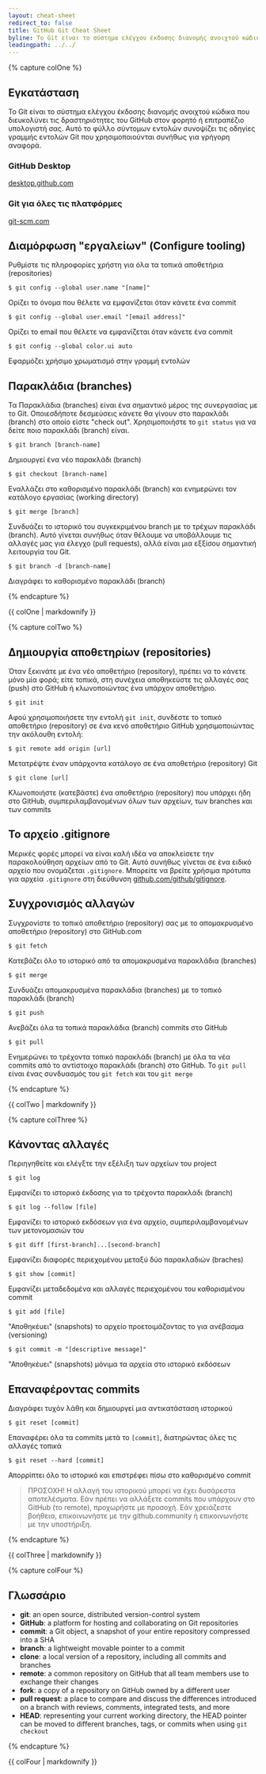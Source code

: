 ```yaml
---
layout: cheat-sheet
redirect_to: false
title: GitHub Git Cheat Sheet
byline: Το Git είναι το σύστημα ελέγχου έκδοσης διανομής ανοιχτού κώδικα που διευκολύνει τις δραστηριότητες του GitHub στον φορητό ή επιτραπέζιο υπολογιστή σας. Αυτό το φύλλο σύντομων εντολών συνοψίζει τις οδηγίες γραμμής εντολών Git που χρησιμοποιούνται συνήθως για γρήγορη αναφορά.
leadingpath: ../../
---
```


{% capture colOne %}

## Εγκατάσταση

Το Git είναι το σύστημα ελέγχου έκδοσης διανομής ανοιχτού κώδικα που διευκολύνει τις δραστηριότητες του GitHub στον φορητό ή επιτραπέζιο υπολογιστή σας. Αυτό το φύλλο σύντομων εντολών συνοψίζει τις οδηγίες γραμμής εντολών Git που χρησιμοποιούνται συνήθως για γρήγορη αναφορά.

### GitHub Desktop

[desktop.github.com](https://desktop.github.com)

### Git για όλες τις πλατφόρμες

[git-scm.com](https://git-scm.com)

## Διαμόρφωση "εργαλείων" (Configure tooling)

Ρυθμίστε τις πληροφορίες χρήστη για όλα τα τοπικά αποθετήρια (repositories)

```$ git config --global user.name "[name]"```

Ορίζει το όνομα που θέλετε να εμφανίζεται όταν κάνετε ένα commit

```$ git config --global user.email "[email address]"```

Ορίζει το email που θέλετε να εμφανίζεται όταν κάνετε ένα commit

```$ git config --global color.ui auto```

Εφαρμόζει χρήσιμο χρωματισμό στην γραμμή εντολών

## Παρακλάδια (branches)

Τα Παρακλάδια (branches) είναι ένα σημαντικό μέρος της συνεργασίας με το Git. Οποιεσδήποτε δεσμεύσεις κάνετε θα γίνουν στο παρακλάδι (branch) στο οποίο είστε "check out". Χρησιμοποιήστε το `git status` για να δείτε ποιο παρακλάδι (branch) είναι.

```$ git branch [branch-name]```

Δημιουργεί ένα νέο παρακλάδι (branch)

```$ git checkout [branch-name]```

Εναλλάζει στο καθορισμένο παρακλάδι (branch) και ενημερώνει τον κατάλογο εργασίας (working directory)

```$ git merge [branch]```

Συνδυάζει το ιστορικό του συγκεκριμένου branch με το τρέχων παρακλάδι (branch). Αυτό γίνεται συνήθως όταν θέλουμε να υποβάλλουμε τις αλλαγές μας για έλεγχο (pull requests), αλλά είναι μια εξξίσου σημαντική λειτουργία του Git.

```$ git branch -d [branch-name]```

Διαγράφει το καθορισμένο παρακλάδι (branch)

{% endcapture %}
<div class="col-md-6">
{{ colOne | markdownify }}
</div>


{% capture colTwo %}

## Δημιουργία αποθετηρίων (repositories)

Όταν ξεκινάτε με ένα νέο αποθετήριο (repository), πρέπει να το κάνετε μόνο μία φορά; είτε τοπικά, στη συνέχεια αποθηκεύστε τις αλλαγές σας (push) στο GitHub ή κλωνοποιώντας ένα υπάρχον αποθετήριο.

```$ git init```

Αφού χρησιμοποιήσετε την εντολή `git init`, συνδέστε το τοπικό αποθετήριο (repository) σε ένα κενό αποθετήριο GitHub χρησιμοποιώντας την ακόλουθη εντολή:

```$ git remote add origin [url]```

Μετατρέψτε έναν υπάρχοντα κατάλογο σε ένα αποθετήριο (repository) Git

```$ git clone [url]```

Κλωνοποιήστε (κατεβάστε) ένα αποθετήριο (repository) που υπάρχει ήδη στο GitHub, συμπεριλαμβανομένων όλων των αρχείων, των branches και των commits

## Το αρχείο .gitignore

Μερικές φορές μπορεί να είναι καλή ιδέα να αποκλείσετε την παρακολούθηση αρχείων από το Git. Αυτό συνήθως γίνεται σε ένα ειδικό αρχείο που ονομάζεται `.gitignore`. Μπορείτε να βρείτε χρήσιμα πρότυπα για αρχεία `.gitignore` στη διεύθυνση [github.com/github/gitignore](https://github.com/github/gitignore).

## Συγχρονισμός αλλαγών

Συγχρονίστε το τοπικό αποθετήριο (repository) σας με το απομακρυσμένο αποθετήριο (repository) στο GitHub.com

```$ git fetch```

Κατεβάζει όλο το ιστορικό από τα απομακρυσμένα παρακλάδια (branches)

```$ git merge```

Συνδυάζει απομακρυσμένα παρακλάδια (branches) με το τοπικό παρακλάδι (branch)

```$ git push```

Ανεβάζει όλα τα τοπικά παρακλάδια (branch) commits στο GitHub

```$ git pull```

Ενημερώνει το τρέχοντα τοπικό παρακλάδι (branch) με όλα τα νέα commits από το αντίστοιχο παρακλάδι (branch) στο GitHub. Το `git pull` είναι ένας συνδυασμός του `git fetch` και του `git merge`

{% endcapture %}
<div class="col-md-6">
{{ colTwo | markdownify }}
</div>
<div class="clearfix"></div>

{% capture colThree %}

## Κάνοντας αλλαγές

Περιηγηθείτε και ελέγξτε την εξέλιξη των αρχείων του project

```$ git log```

Εμφανίζει το ιστορικό έκδοσης για το τρέχοντα παρακλάδι (branch)

```$ git log --follow [file]```

Εμφανίζει το ιστορικό εκδόσεων για ένα αρχείο, συμπεριλαμβανομένων των μετονομασιών του

```$ git diff [first-branch]...[second-branch]```

Εμφανίζει διαφορές περιεχομένου μεταξύ δύο παρακλαδιών (braches)

```$ git show [commit]```

Εμφανίζει μεταδεδομένα και αλλαγές περιεχομένου του καθορισμένου commit

```$ git add [file]```

"Αποθηκέυει" (snapshots) το αρχείο προετοιμάζοντας το για ανέβασμα (versioning)

```$ git commit -m "[descriptive message]"```

"Αποθηκέυει" (snapshots) μόνιμα τα αρχεία στο ιστορικό εκδόσεων

## Επαναφέροντας commits

Διαγράφει τυχόν λάθη και δημιουργεί μια αντικατάσταση ιστορικού

```$ git reset [commit]```

Επαναφέρει όλα τα commits μετά το `[commit]`, διατηρώντας όλες τις αλλαγές τοπικά

```$ git reset --hard [commit]```

Απορρίπτει όλο το ιστορικό και επιστρέφει πίσω στο καθορισμένο commit

> ΠΡΟΣΟΧΗ! Η αλλαγή του ιστορικού μπορεί να έχει δυσάρεστα αποτελέσματα. Εάν πρέπει να αλλάξετε commits που υπάρχουν στο GitHub (το remote), προχωρήστε με προσοχή. Εάν χρειάζεστε βοήθεια, επικοινωνήστε με την github.community ή επικοινωνήστε με την υποστήριξη.

{% endcapture %}
<div class="col-md-6">
{{ colThree | markdownify }}
</div>

{% capture colFour %}

## Γλωσσάριο

- **git**: an open source, distributed version-control system
- **GitHub**: a platform for hosting and collaborating on Git repositories
- **commit**: a Git object, a snapshot of your entire repository compressed into a SHA
- **branch**: a lightweight movable pointer to a commit
- **clone**: a local version of a repository, including all commits and branches
- **remote**: a common repository on GitHub that all team members use to exchange their changes
- **fork**: a copy of a repository on GitHub owned by a different user
- **pull request**: a place to compare and discuss the differences introduced on a branch with reviews, comments, integrated tests, and more
- **HEAD**: representing your current working directory, the HEAD pointer can be moved to different branches, tags, or commits when using `git checkout`

{% endcapture %}
<div class="col-md-6">
{{ colFour | markdownify }}
</div>
<div class="clearfix"></div>

